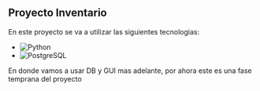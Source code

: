 ## Proyecto Inventario 
En este proyecto se va a utilizar las siguientes tecnologias:

- ![Python](https://img.shields.io/badge/Python-3776AB?style=for-the-badge&logo=python&logoColor=white)
- ![PostgreSQL](https://img.shields.io/badge/PostgreSQL-336791?style=for-the-badge&logo=postgresql&logoColor=white)

En donde vamos a usar DB y GUI mas adelante, por ahora este es una fase temprana del proyecto
